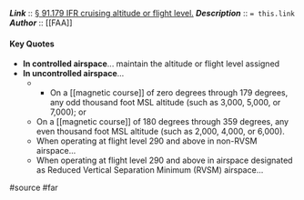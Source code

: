 ***Link***      :: [§ 91.179 IFR cruising altitude or flight level.](https://www.ecfr.gov/current/title-14/section-91.179)
***Description***      :: `= this.link`
***Author*** :: [[FAA]]

#### Key Quotes
* **In controlled airspace**... maintain the altitude or flight level assigned
* **In uncontrolled airspace**... 
	* * On a [[magnetic course]] of zero degrees through 179 degrees, any odd thousand foot MSL altitude (such as 3,000, 5,000, or 7,000); or
	* On a [[magnetic course]] of 180 degrees through 359 degrees, any even thousand foot MSL altitude (such as 2,000, 4,000, or 6,000).
	* When operating at flight level 290 and above in non-RVSM airspace...
	* When operating at flight level 290 and above in airspace designated as Reduced Vertical Separation Minimum (RVSM) airspace...

#source #far